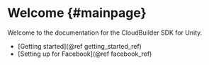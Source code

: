 Welcome {#mainpage}
===========

Welcome to the documentation for the CloudBuilder SDK for Unity.

- [Getting started](@ref getting_started_ref)
- [Setting up for Facebook](@ref facebook_ref)
